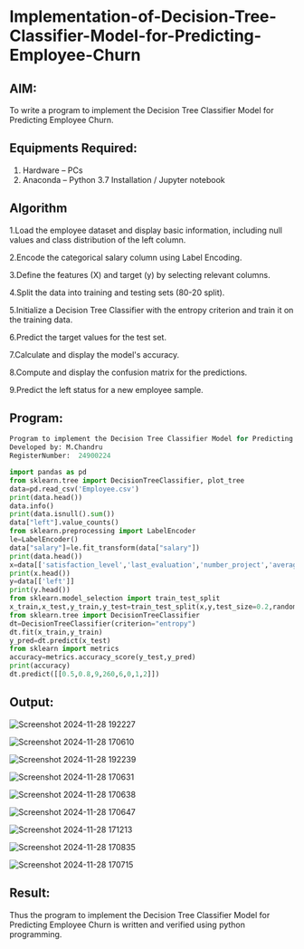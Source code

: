# Implementation-of-Decision-Tree-Classifier-Model-for-Predicting-Employee-Churn

## AIM:
To write a program to implement the Decision Tree Classifier Model for Predicting Employee Churn.

## Equipments Required:
1. Hardware – PCs
2. Anaconda – Python 3.7 Installation / Jupyter notebook

## Algorithm
1.Load the employee dataset and display basic information, including null values and class distribution of the left column.

2.Encode the categorical salary column using Label Encoding.

3.Define the features (X) and target (y) by selecting relevant columns.

4.Split the data into training and testing sets (80-20 split).

5.Initialize a Decision Tree Classifier with the entropy criterion and train it on the training data.

6.Predict the target values for the test set.

7.Calculate and display the model's accuracy.

8.Compute and display the confusion matrix for the predictions.

9.Predict the left status for a new employee sample.

## Program:
```python
Program to implement the Decision Tree Classifier Model for Predicting Employee Churn.
Developed by: M.Chandru
RegisterNumber:  24900224
```
```python
import pandas as pd
from sklearn.tree import DecisionTreeClassifier, plot_tree
data=pd.read_csv('Employee.csv')
print(data.head())
data.info()
print(data.isnull().sum())
data["left"].value_counts()
from sklearn.preprocessing import LabelEncoder
le=LabelEncoder()
data["salary"]=le.fit_transform(data["salary"])
print(data.head())
x=data[['satisfaction_level','last_evaluation','number_project','average_montly_hours','time_spend_company','Work_accident','left','promotion_last_5years']]
print(x.head())
y=data[['left']]
print(y.head())
from sklearn.model_selection import train_test_split
x_train,x_test,y_train,y_test=train_test_split(x,y,test_size=0.2,random_state=100)
from sklearn.tree import DecisionTreeClassifier
dt=DecisionTreeClassifier(criterion="entropy")
dt.fit(x_train,y_train)
y_pred=dt.predict(x_test)
from sklearn import metrics
accuracy=metrics.accuracy_score(y_test,y_pred)
print(accuracy)
dt.predict([[0.5,0.8,9,260,6,0,1,2]])
```

## Output:

![Screenshot 2024-11-28 192227](https://github.com/user-attachments/assets/8633a57b-7aaf-40a2-8a56-063d8db8e06a)

![Screenshot 2024-11-28 170610](https://github.com/user-attachments/assets/79a7ee51-74a3-4d12-8af1-c65db7d84cae)

![Screenshot 2024-11-28 192239](https://github.com/user-attachments/assets/7b4abe61-f336-443a-b868-e02bf5992e77)

![Screenshot 2024-11-28 170631](https://github.com/user-attachments/assets/326737f0-453f-46b1-a476-5eb54f71f11d)

![Screenshot 2024-11-28 170638](https://github.com/user-attachments/assets/a3379a45-9257-4b37-b861-4dffc53cbd49)

![Screenshot 2024-11-28 170647](https://github.com/user-attachments/assets/e919622d-4915-4922-a25e-7fa2430287bc)

![Screenshot 2024-11-28 171213](https://github.com/user-attachments/assets/38e22183-44ff-4f09-b677-223bd994c3c1)

![Screenshot 2024-11-28 170835](https://github.com/user-attachments/assets/28eaf883-f1e7-43bc-a415-3116ec4b9b71)

![Screenshot 2024-11-28 170715](https://github.com/user-attachments/assets/d2bbbe51-60fc-4349-89bd-d1defecea96e)

## Result:
Thus the program to implement the  Decision Tree Classifier Model for Predicting Employee Churn is written and verified using python programming.
